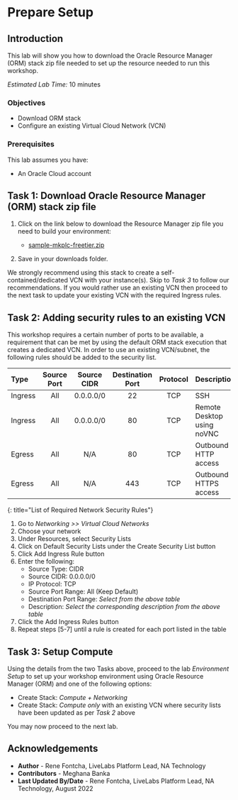 # Prepare Setup

## Introduction
This lab will show you how to download the Oracle Resource Manager (ORM) stack zip file needed to set up the resource needed to run this workshop.

*Estimated Lab Time:* 10 minutes

### Objectives
-   Download ORM stack
-   Configure an existing Virtual Cloud Network (VCN)

### Prerequisites
This lab assumes you have:
- An Oracle Cloud account

## Task 1: Download Oracle Resource Manager (ORM) stack zip file
1.  Click on the link below to download the Resource Manager zip file you need to build your environment:

    <!-- *Note 1:* If providing a single Stack download for the workshop, use this simple expression. -->

    - [sample-mkplc-freetier.zip](https://objectstorage.us-ashburn-1.oraclecloud.com/p/clKCvIhItftqqFoXdipFq5oukh0jVuwcKEMHVdqOPXN7oUqaoGwPZsimi5pgpfpR/n/natdsecurity/b/stack/o/sample-mkplc-freetier.zip)

    <!-- *Note 2:* If providing multiple Stacks download for the same workshop, use a conditional expression similar to the below. Keep in mind that the condition or *type* must be paired with a valid entry in the *manifest.json* file. Refer to *freetier-advanced* and *freetier-basics* -->

<!-- 
<if type="advanced">
    - [sample-mkplc-advanced.zip](https://objectstorage.us-ashburn-1.oraclecloud.com/p/_EIwsXv5v6KkKcQldUQixExqAgJCbY826XovJec4I25rc4dHEZW4whrF-nb2QUye/n/natdsecurity/b/stack/o/sample-mkplc-advanced.zip)
</if>
<if type="basics">
    - [sample-mkplc-basics.zip](https://objectstorage.us-ashburn-1.oraclecloud.com/p/m4wcgeN1hw9D1zV3pgOkbRjwanAt5dIW7QsZS7znZNnHU63vh495UHhkiRtaDJHE/n/natdsecurity/b/stack/o/sample-mkplc-basics.zip)
</if>
 -->
 
2.  Save in your downloads folder.

We strongly recommend using this stack to create a self-contained/dedicated VCN with your instance(s). Skip to *Task 3* to follow our recommendations. If you would rather use an existing VCN then proceed to the next task to update your existing VCN with the required Ingress rules.

## Task 2: Adding security rules to an existing VCN

This workshop requires a certain number of ports to be available, a requirement that can be met by using the default ORM stack execution that creates a dedicated VCN. In order to use an existing VCN/subnet, the following rules should be added to the security list.

| Type           | Source Port    | Source CIDR | Destination Port | Protocol | Description                           |
| :-----------   |   :--------:   |  :--------: |    :----------:  | :----:   | :------------------------------------ |
| Ingress        | All            | 0.0.0.0/0   | 22               | TCP      | SSH                                   |
| Ingress        | All            | 0.0.0.0/0   | 80               | TCP      | Remote Desktop using noVNC            |
| Egress         | All            | N/A         | 80               | TCP      | Outbound HTTP access                  |
| Egress         | All            | N/A         | 443              | TCP      | Outbound HTTPS access                 |
{: title="List of Required Network Security Rules"}

<!-- **Notes**: This next table is for reference and should be adapted for the workshop. If optional rules are needed as shown in the example below, then uncomment it and add those optional rules. The first entry is just for illustration and may not fit your workshop -->

<!--
| Type           | Source Port    | Source CIDR | Destination Port | Protocol | Description                           |
| :-----------   |   :--------:   |  :--------: |    :----------:  | :----:   | :------------------------------------ |
| Ingress        | All            | 0.0.0.0/0   | 443               | TCP     | e.g. Remote access for web app        |
{: title="List of Optional Network Security Rules"}
-->

1.  Go to *Networking >> Virtual Cloud Networks*
2.  Choose your network
3.  Under Resources, select Security Lists
4.  Click on Default Security Lists under the Create Security List button
5.  Click Add Ingress Rule button
6.  Enter the following:  
    - Source Type: CIDR
    - Source CIDR: 0.0.0.0/0
    - IP Protocol: TCP
    - Source Port Range: All (Keep Default)
    - Destination Port Range: *Select from the above table*
    - Description: *Select the corresponding description from the above table*
7.  Click the Add Ingress Rules button
8. Repeat steps [5-7] until a rule is created for each port listed in the table

## Task 3: Setup Compute   
Using the details from the two Tasks above, proceed to the lab *Environment Setup* to set up your workshop environment using Oracle Resource Manager (ORM) and one of the following options:
-  Create Stack:  *Compute + Networking*
-  Create Stack:  *Compute only* with an existing VCN where security lists have been updated as per *Task 2* above

You may now proceed to the next lab.

## Acknowledgements
* **Author** - Rene Fontcha, LiveLabs Platform Lead, NA Technology
* **Contributors** - Meghana Banka
* **Last Updated By/Date** - Rene Fontcha, LiveLabs Platform Lead, NA Technology, August 2022
